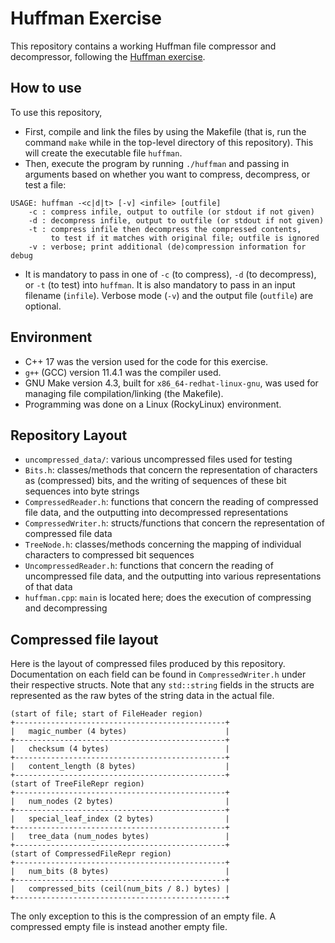 # Huffman Exercise
This repository contains a working Huffman file compressor and decompressor, following the [Huffman exercise](https://www.smu.edu/-/media/Site/guildhallOLD/Documents/Huffman_Exercise.pdf).

## How to use
To use this repository,
- First, compile and link the files by using the Makefile (that is, run the command `make` while in the top-level directory of this repository). This will create the executable file `huffman`.
- Then, execute the program by running `./huffman` and passing in arguments based on whether you want to compress, decompress, or test a file:
```
USAGE: huffman -<c|d|t> [-v] <infile> [outfile]
    -c : compress infile, output to outfile (or stdout if not given)
    -d : decompress infile, output to outfile (or stdout if not given)
    -t : compress infile then decompress the compressed contents, 
         to test if it matches with original file; outfile is ignored
    -v : verbose; print additional (de)compression information for debug
```
- It is mandatory to pass in one of `-c` (to compress), `-d` (to decompress), or `-t` (to test) into `huffman`. It is also mandatory to pass in an input filename (`infile`). Verbose mode (`-v`) and the output file (`outfile`) are optional.

## Environment
- C++ 17 was the version used for the code for this exercise.
- `g++` (GCC) version 11.4.1 was the compiler used.
- GNU Make version 4.3, built for `x86_64-redhat-linux-gnu`, was used for managing file compilation/linking (the Makefile).
- Programming was done on a Linux (RockyLinux) environment.

## Repository Layout
- `uncompressed_data/`: various uncompressed files used for testing
- `Bits.h`: classes/methods that concern the representation of characters as (compressed) bits, and the writing of sequences of these bit sequences into byte strings
- `CompressedReader.h`: functions that concern the reading of compressed file data, and the outputting into decompressed representations
- `CompressedWriter.h`: structs/functions that concern the representation of compressed file data
- `TreeNode.h`: classes/methods concerning the mapping of individual characters to compressed bit sequences
- `UncompressedReader.h`: functions that concern the reading of uncompressed file data, and the outputting into various representations of that data
- `huffman.cpp`: `main` is located here; does the execution of compressing and decompressing

## Compressed file layout
Here is the layout of compressed files produced by this repository. Documentation on each field can be found in `CompressedWriter.h` under their respective structs. Note that any `std::string` fields in the structs are represented as the raw bytes of the string data in the actual file.
```
(start of file; start of FileHeader region)
+-----------------------------------------------+
|   magic_number (4 bytes)                      |
+-----------------------------------------------+
|   checksum (4 bytes)                          |
+-----------------------------------------------+
|   content_length (8 bytes)                    |
+-----------------------------------------------+
(start of TreeFileRepr region)
+-----------------------------------------------+ 
|   num_nodes (2 bytes)                         |
+-----------------------------------------------+
|   special_leaf_index (2 bytes)                |
+-----------------------------------------------+
|   tree_data (num_nodes bytes)                 |
+-----------------------------------------------+
(start of CompressedFileRepr region)
+-----------------------------------------------+
|   num_bits (8 bytes)                          |
+-----------------------------------------------+
|   compressed_bits (ceil(num_bits / 8.) bytes) |
+-----------------------------------------------+
```
The only exception to this is the compression of an empty file. A compressed empty file is instead another empty file.
